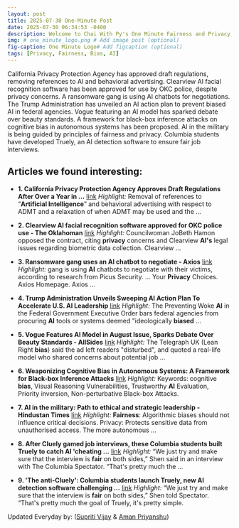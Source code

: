 ```yaml
---
layout: post
title: 2025-07-30 One-Minute Post
date: 2025-07-30 06:34:53 -0400
description: Welcome to Chai With Py's One Minute Fairness and Privacy, which aims to provide you the current happenings in the world of Fairness, Privacy, and AI.
img: # one_minute_logo.png # Add image post (optional)
fig-caption: One Minute Logo# Add figcaption (optional)
tags: [Privacy, Fairness, Bias, AI]
---
```


California Privacy Protection Agency has approved draft regulations, removing references to AI and behavioral advertising. Clearview AI facial recognition software has been approved for use by OKC police, despite privacy concerns. A ransomware gang is using AI chatbots for negotiations. The Trump Administration has unveiled an AI action plan to prevent biased AI in federal agencies. Vogue featuring an AI model has sparked debate over beauty standards. A framework for black-box inference attacks on cognitive bias in autonomous systems has been proposed. AI in the military is being guided by principles of fairness and privacy. Columbia students have developed Truely, an AI detection software to ensure fair job interviews.

## Articles we found interesting:

- **1. California <b>Privacy</b> Protection Agency Approves Draft Regulations After Over a Year in ...** [link](https://www.foley.com/p/102kxz2/california-privacy-protection-agency-approves-draft-regulations-after-over-a-year/)
_Highlight:_ Removal of references to “<b>Artificial Intelligence</b>” and behavioral advertising with respect to ADMT and a relaxation of when ADMT may be used and the&nbsp;...

- **2. Clearview <b>AI</b> facial recognition software approved for OKC police use - The Oklahoman** [link](https://www.oklahoman.com/story/news/local/oklahoma-city/2025/07/29/clearview-ai-facial-recognition-software-approved-for-okc-police-use-amid-legal-controversy/85206189007/)
_Highlight:_ Councilwoman JoBeth Hamon opposed the contract, citing <b>privacy</b> concerns and Clearview <b>AI&#39;s</b> legal issues regarding biometric data collection. Clearview&nbsp;...

- **3. Ransomware gang uses an <b>AI</b> chatbot to negotiate - Axios** [link](https://www.axios.com/2025/07/29/ransomware-gang-ai-chatbot-negotiate)
_Highlight:_ gang is using <b>AI</b> chatbots to negotiate with their victims, according to research from Picus Security. ... Your <b>Privacy</b> Choices. Axios Homepage. Axios&nbsp;...

- **4. Trump Administration Unveils Sweeping <b>AI</b> Action Plan To Accelerate U.S. <b>AI</b> Leadership** [link](https://www.mondaq.com/unitedstates/new-technology/1657642/trump-administration-unveils-sweeping-ai-action-plan-to-accelerate-us-ai-leadership)
_Highlight:_ The Preventing Woke <b>AI</b> in the Federal Government Executive Order bars federal agencies from procuring <b>AI</b> tools or systems deemed &quot;ideologically <b>biased</b>&nbsp;...

- **5. Vogue Features <b>AI</b> Model in August Issue, Sparks Debate Over Beauty Standards - AllSides** [link](https://www.allsides.com/story/business-vogue-features-ai-model-august-issue-sparks-debate-over-beauty-standards)
_Highlight:_ The Telegraph UK (Lean Right <b>bias</b>) said the ad left readers &quot;disturbed&quot;, and quoted a real-life model who shared concerns about potential job&nbsp;...

- **6. Weaponizing Cognitive <b>Bias</b> in Autonomous Systems: A Framework for Black-box Inference Attacks** [link](https://www.frontiersin.org/journals/artificial-intelligence/articles/10.3389/frai.2025.1623573/full)
_Highlight:_ Keywords: cognitive <b>bias</b>, Visual Reasoning Vulnerabilities, Trustworthy <b>AI</b> Evaluation, Priority inversion, Non-perturbative Black-box Attacks.

- **7. <b>AI</b> in the military: Path to ethical and strategic leadership - Hindustan Times** [link](https://www.hindustantimes.com/ht-insight/future-tech/ai-in-the-military-path-to-ethical-and-strategic-leadership-101753781956575.html)
_Highlight:_ <b>Fairness</b>: Algorithmic biases should not influence critical decisions. Privacy: Protects sensitive data from unauthorised access. The more autonomous&nbsp;...

- **8. After Cluely gamed job interviews, these Columbia students built Truely to catch <b>AI</b> &#39;cheating ...** [link](https://timesofindia.indiatimes.com/education/news/after-cluely-gamed-job-interviews-these-columbia-students-built-truely-to-catch-ai-cheating-in-real-time/articleshow/122974421.cms)
_Highlight:_ “We just try and make sure that the interview is <b>fair</b> on both sides,” Shen said in an interview with The Columbia Spectator. “That&#39;s pretty much the&nbsp;...

- **9. &#39;The anti-Cluely&#39;: Columbia students launch Truely, new <b>AI</b> detection software challenging ...** [link](https://www.columbiaspectator.com/news/2025/07/28/the-anti-cluely-columbia-students-launch-truely-new-ai-detection-software-challenging-interview-coder/)
_Highlight:_ “We just try and make sure that the interview is <b>fair</b> on both sides,” Shen told Spectator. “That&#39;s pretty much the goal of Truely, it&#39;s pretty simple.


Updated Everyday by: (<a href="https://supritivijay.github.io/">Supriti Vijay</a> & <a href="https://amanpriyanshu.github.io/">Aman Priyanshu</a>)
